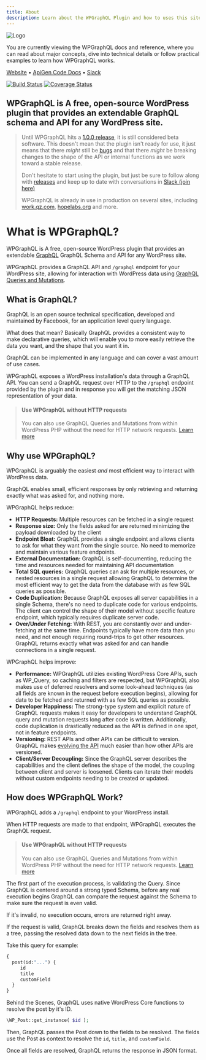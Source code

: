 ```yaml
---
title: About
description: Learn about the WPGraphQL Plugin and how to uses this site
---
```


![Logo](https://d2ffutrenqvap3.cloudfront.net/items/1i0F192I0j3F042t3S3R/logo-250.png)

You are currently viewing the WPGraphQL docs and reference, where you can read about major concepts, dive into technical details or follow practical examples to learn how WPGraphQL works.

<a href="https://wpgraphql.com" target="_blank">Website</a> • <a href="https://wp-graphql.github.io/wp-graphql-api-docs/" target="_blank">ApiGen Code Docs</a> • <a href="https://wpgql-slack.herokuapp.com/" target="_blank">Slack</a>

[![Build Status](https://travis-ci.org/wp-graphql/wp-graphql.svg?branch=master)](https://travis-ci.org/wp-graphql/wp-graphql)
[![Coverage Status](https://coveralls.io/repos/github/wp-graphql/wp-graphql/badge.svg?branch=master)](https://coveralls.io/github/wp-graphql/wp-graphql?branch=master)

## WPGraphQL is A free, open-source WordPress plugin that provides an extendable GraphQL schema and API for any WordPress site.

> Until WPGraphQL hits a [1.0.0 release](contributing.md), it is still considered beta software. This doesn't mean that the plugin isn't ready for use, it just means that there _might_ still be [bugs](https://github.com/wp-graphql/wp-graphql) and that there _might_ be breaking changes to the shape of the API or internal functions as we work toward a stable release. 
> 
> Don't hesitate to start using the plugin, but just be sure to follow along with [releases](https://github.com/wp-graphql/wp-graphql/releases) 
> and keep up to date with conversations in [Slack \(join here\)](https://wpgraphql.com/community) 
>    
> WPGraphQL is already in use in production on several sites, including [work.qz.com](https://work.qz.com), [hopelabs.org](http://hopelabs.org) and more.


# What is WPGraphQL?

WPGraphQL is A free, open-source WordPress plugin that provides an extendable [GraphQL](http://graphql.org) GraphQL Schema and API for any WordPress site.

WPGraphQL provides a GraphQL API and `/graphql` endpoint for your WordPress site, allowing for interaction with WordPress data using [GraphQL Queries and Mutations](http://graphql.org/learn/queries/).

## What is GraphQL?

GraphQL is an open source technical specification, developed and maintained by Facebook, for an application level query language. 

What does that mean? Basically GraphQL provides a consistent way to make declarative queries, which will enable you to more easily retrieve the data you want, and the shape that you want it in. 

GraphQL can be implemented in any language and can cover a vast amount of use cases. 

WPGraphQL exposes a WordPress installation's data through a GraphQL API. You can send a GraphQL request over HTTP to the `/graphql` endpoint provided by the plugin and in response you will get the matching JSON representation of your data.

> #### Use WPGraphQL without HTTP requests
> You can also use GraphQL Queries and Mutations from within WordPress PHP without the need for HTTP network requests. [Learn more](tutorials/use-graphql-in-php-without-http-request.md)

## Why use WPGraphQL?

WPGraphQL is arguably the easiest _and_ most efficient way to interact with WordPress data.

GraphQL enables small, efficient responses by only retrieving and returning exactly what was asked for, and nothing more.

WPGraphQL helps reduce:

- **HTTP Requests:** Multiple resources can be fetched in a single request
- **Response size:** Only the fields asked for are returned minimizing the payload downloaded by the client
- **Endpoint Bloat:** GraphQL provides a single endpoint and allows clients to ask for what they want from the single source. No need to memorize and maintain various feature endpoints.
- **External Documentation:** GraphQL is self-documenting, reducing the time and resources needed for maintaining API documentation
- **Total SQL queries:** GraphQL queries can ask for multiple resources, or nested resources in a single request allowing GraphQL to determine the most efficient way to get the data from the database with as few SQL queries as possible.
- **Code Duplication:** Because GraphQL exposes all server capabilities in a single Schema, there's no need to duplicate code for various endpoints. The client can control the shape of their model without specific feature endpoint, which typically requires duplicate server code.
- **Over/Under Fetching:** With REST, you are constantly over and under-fetching at the same time. Endpoints typically have more data than you need, and not enough requiring round-trips to get other resources. GraphQL returns exactly what was asked for and can handle connections in a single request.

WPGraphQL helps improve:

- **Performance:** WPGraphQL utilizies existing WordPress Core APIs, such as WP_Query, so caching and filters are respected, but WPGraphQL also makes use of deferred resolvers and some look-ahead techniques (as all fields are known in the request before execution begins), allowing for data to be fetched and returned with as few SQL queries as possible. 
- **Developer Happiness:** The strong-type system and explicit nature of GraphQL requests makes it easy for developers to understand GraphQL query and mutation requests long after code is written. Additionally, code duplication is drastically reduced as the API is defined in one spot, not in feature endpoints.
- **Versioning:** REST APIs and other APIs can be difficult to version. GraphQL makes [evolving the API](http://graphql.org/#without-versions) much easier than how other APIs are versioned. 
- **Client/Server Decoupling:** Since the GraphQL server describes the capabilities and the client defines the shape of the model, the coupling between client and server is loosened. Clients can iterate their models without custom endpoints needing to be created or updated.

## How does WPGraphQL Work?

WPGraphQL adds a `/graphql` endpoint to your WordPress install. 

When HTTP requests are made to that endpoint, WPGraphQL executes the GraphQL request. 

> #### Use WPGraphQL without HTTP requests
> You can also use GraphQL Queries and Mutations from within WordPress PHP without the need for HTTP network requests. [Learn more](tutorials/use-graphql-in-php-without-http-request.md)

The first part of the execution process, is validating the Query. Since GraphQL is centered around a strong typed Schema, before any real execution begins GraphQL can compare the request against the Schema to make sure the request is even valid. 

If it's invalid, no execution occurs, errors are returned right away. 

If the request is valid, GraphQL breaks down the fields and resolves them as a tree, passing the resolved data down to the next fields in the tree. 

Take this query for example: 

```graphql
{
  post(id:"...") {
     id
     title
     customField
  }
}
```

Behind the Scenes, GraphQL uses native WordPress Core functions to resolve the post by it's ID. 

```php
\WP_Post::get_instance( $id );
```

Then, GraphQL passes the Post down to the fields to be resolved. The fields use the Post as context to resolve the `id`, `title`, and `customField`. 

Once all fields are resolved, GraphQL returns the response in JSON format. 

